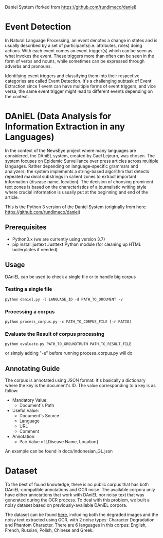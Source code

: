 Daniel System (forked from https://github.com/rundimeco/daniel)

# Event Detection

In Natural Language Processing, an event denotes a change in states and is usually described by a set of participants(i.e. attributes, roles) doing actions. With each event comes an event trigger(s) which can be seen as what invokes the event. These triggers more than often can be seen in the form of verbs and nouns, while sometimes can be expressed through adverbs and pronouns. 

Identifying event triggers and classifying them into their respective categories are called Event Detection. It's a challenging subtask of Event Extraction since 1 event can have multiple forms of event triggers, and vice versa, the same event trigger might lead to different events depending on the context.

# DAniEL (Data Analysis for Information Extraction in any Languages)

In the context of the NewsEye project where many languages are considered, the DAniEL system, created by Gael Lejeurn, was chosen. The system focuses on Epidemic Surveillance over press articles across multiple languages. Rather depending on language-specific grammars and analyzers, the system implements a string-based algorithm that detects repeated maximal substrings in salient zones to extract important information (disease name, location). The decision of choosing prominent text zones is based on the characteristics of a journalistic writing style where crucial information is usually put at the beginning and end of the article.

This is the Python 3 version of the Daniel System (originally from here: https://github.com/rundimeco/daniel)

## Prerequisites

* Python3.x (we are currently using version 3.7)
* pip install justext Justtext Python module (for cleaning up HTML boilerplates if needed)

## Usage

DAniEL can be used to check a single file or to handle big corpus

### Testing a single file

    python daniel.py -l LANGUAGE_ID -d PATH_TO_DOCUMENT -v

### Processing a corpus

    python process_corpus.py -c PATH_TO_CORPUS_FILE [-r RATIO] 

### Evaluate the Result of corpus processing

    python evaluate.py PATH_TO_GROUNDTRUTH PATH_TO_RESULT_FILE

or simply adding "-e" before running process_corpus.py will do

## Annotating Guide

The corpus is annotated using JSON format. It's basically a dictionary where the key is the document's ID. The value corresponding to a key is as follow:
- Mandatory Value:
    * Document's Path
- Useful Value:
    * Document's Source
    * Language
    * URL
    * Comment
- Annotation:
    * Pair Value of [Disease Name, Location]

An example can be found in docs/Indonesian_GL.json

# Dataset

To the best of found knowledge, there is no public corpus that has both DAniEL-compatible annotations and OCR noise. The available corpora only have either annotations that work with DAniEL nor noisy text that was generated during the OCR process. To deal with this problem, we built a noisy dataset based on previously-available DAniEL corpora.

The dataset can be found [here](https://1drv.ms/u/s!At3pWQFublT-vEDzFSvaW0qCevjk?e=RLCfym), including both the degraded images and the noisy text extracted using OCR, with 2 noise types: Character Degradation and Phantom Character. There are 6 languages in this corpus: English, French, Russian, Polish, Chinese and Greek.
